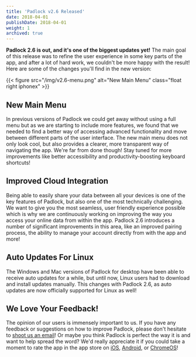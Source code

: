 ```yaml
---
title: 'Padlock v2.6 Released'
date: 2018-04-01
publishDate: 2018-04-01
weight: 1
archived: true
---
```


**Padlock 2.6 is out, and it's one of the biggest updates yet!** The main goal
of this release was to refine the user experience in some key parts of the
app, and after a lot of hard work, we couldn't be more happy with the result!
Here are some of the changes you'll find in the new version:

{{< figure src="/img/v2.6-menu.png" alt="New Main Menu" class="float right iphonex" >}}

## New Main Menu

In previous versions of Padlock we could get away without using a full menu but
as we are starting to include more features, we found that we needed to find a
better way of accessing advanced functionality and move between different parts
of the user interface. The new main menu does not only look cool, but also
provides a clearer, more transparent way of navigating the app. We're far from
done though! Stay tuned for more improvements like better accessibility and
productivity-boosting keyboard shortcuts!

## Improved Cloud Integration

Being able to easily share your data between all your devices is one of the
key features of Padlock, but also one of the most technically challenging.
We want to give you the most seamless, user friendly experience possible
which is why we are continuously working on improving the way you access
your online data from within the app. Padlock 2.6 introduces a number of
significant improvements in this area, like an improved pairing process,
the ability to manage your account directly from with the app and more!

## Auto Updates For Linux

The Windows and Mac versions of Padlock for desktop have been able to receive
auto updates for a while, but until now, Linux users had to download and
install updates manually. This changes with Padlock 2.6, as auto updates
are now officially supported for Linux as well!

## We Love Your Feedback!

The opinion of our users is immensely important to us. If you have any feedback
or suggestions on how to improve Padlock, please don't hesitate to [shoot us an
email](mailto:support@padlock.io)! Or maybe you think Padlock is perfect the
way it is and want to help spread the word? We'd really appreciate it if
you could take a moment to rate the app in the app store on [iOS](https://itunes.apple.com/app/id871710139),
[Android](https://play.google.com/store/apps/details?id=com.maklesoft.padlock),
or
[ChromeOS](https://chrome.google.com/webstore/detail/padlock/npkoefjfcjbknoeadfkbcdpbapaamcif)!
